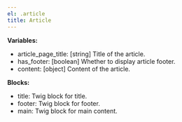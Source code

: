 ```yaml
---
el: .article
title: Article
---
```


__Variables:__
* article_page_title: [string] Title of the article.
* has_footer: [boolean] Whether to display article footer.
* content: [object] Content of the article.

__Blocks:__
* title: Twig block for title.
* footer: Twig block for footer.
* main: Twig block for main content.
